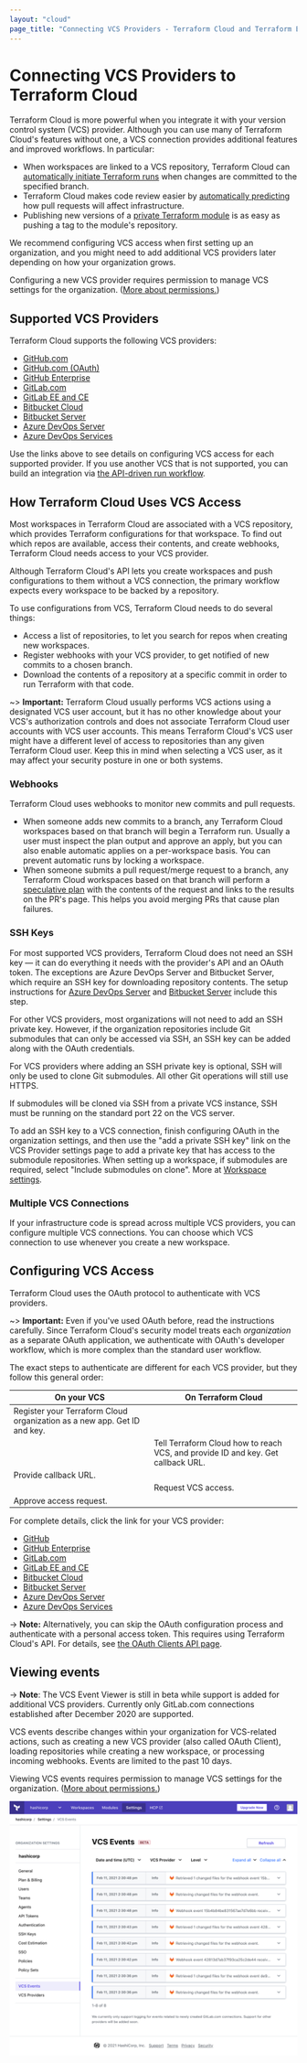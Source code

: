 ```yaml
---
layout: "cloud"
page_title: "Connecting VCS Providers - Terraform Cloud and Terraform Enterprise"
---
```


# Connecting VCS Providers to Terraform Cloud

Terraform Cloud is more powerful when you integrate it with your version control system (VCS) provider. Although you can use many of Terraform Cloud's features without one, a VCS connection provides additional features and improved workflows. In particular:

- When workspaces are linked to a VCS repository, Terraform Cloud can [automatically initiate Terraform runs](../run/ui.html) when changes are committed to the specified branch.
- Terraform Cloud makes code review easier by [automatically predicting](../run/ui.html#speculative-plans-on-pull-requests) how pull requests will affect infrastructure.
- Publishing new versions of a [private Terraform module](../registry/publish.html) is as easy as pushing a tag to the module's repository.

We recommend configuring VCS access when first setting up an organization, and you might need to add additional VCS providers later depending on how your organization grows.

Configuring a new VCS provider requires permission to manage VCS settings for the organization. ([More about permissions.](/docs/cloud/users-teams-organizations/permissions.html))

[permissions-citation]: #intentionally-unused---keep-for-maintainers

## Supported VCS Providers

Terraform Cloud supports the following VCS providers:

- [GitHub.com](./github-app.html)
- [GitHub.com (OAuth)](./github.html)
- [GitHub Enterprise](./github-enterprise.html)
- [GitLab.com](./gitlab-com.html)
- [GitLab EE and CE](./gitlab-eece.html)
- [Bitbucket Cloud](./bitbucket-cloud.html)
- [Bitbucket Server](./bitbucket-server.html)
- [Azure DevOps Server](./azure-devops-server.html)
- [Azure DevOps Services](./azure-devops-services.html)

Use the links above to see details on configuring VCS access for each supported provider. If you use another VCS that is not supported, you can build an integration via [the API-driven run workflow](../run/api.html).

## How Terraform Cloud Uses VCS Access

Most workspaces in Terraform Cloud are associated with a VCS repository, which provides Terraform configurations for that workspace. To find out which repos are available, access their contents, and create webhooks, Terraform Cloud needs access to your VCS provider.

Although Terraform Cloud's API lets you create workspaces and push configurations to them without a VCS connection, the primary workflow expects every workspace to be backed by a repository.

To use configurations from VCS, Terraform Cloud needs to do several things:

- Access a list of repositories, to let you search for repos when creating new workspaces.
- Register webhooks with your VCS provider, to get notified of new commits to a chosen branch.
- Download the contents of a repository at a specific commit in order to run Terraform with that code.

~> **Important:** Terraform Cloud usually performs VCS actions using a designated VCS user account, but it has no other knowledge about your VCS's authorization controls and does not associate Terraform Cloud user accounts with VCS user accounts. This means Terraform Cloud's VCS user might have a different level of access to repositories than any given Terraform Cloud user. Keep this in mind when selecting a VCS user, as it may affect your security posture in one or both systems.

### Webhooks

Terraform Cloud uses webhooks to monitor new commits and pull requests.

- When someone adds new commits to a branch, any Terraform Cloud workspaces based on that branch will begin a Terraform run. Usually a user must inspect the plan output and approve an apply, but you can also enable automatic applies on a per-workspace basis. You can prevent automatic runs by locking a workspace.
- When someone submits a pull request/merge request to a branch, any Terraform Cloud workspaces based on that branch will perform a [speculative plan](../run/index.html#speculative-plans) with the contents of the request and links to the results on the PR's page. This helps you avoid merging PRs that cause plan failures.

### SSH Keys

For most supported VCS providers, Terraform Cloud does not need an SSH key — it can do everything it needs with the provider's API and an OAuth token. The exceptions are Azure DevOps Server and Bitbucket Server, which require an SSH key for downloading repository contents. The setup instructions for  [Azure DevOps Server](./azure-devops-server.html) and [Bitbucket Server](./bitbucket-server.html) include this step.

For other VCS providers, most organizations will not need to add an SSH private key. However, if the organization repositories include Git submodules that can only be accessed via SSH, an SSH key can be added along with the OAuth credentials. 

For VCS providers where adding an SSH private key is optional, SSH will only be used to clone Git submodules. All other Git operations will still use HTTPS.

If submodules will be cloned via SSH from a private VCS instance, SSH must be running on the standard port 22 on the VCS server.

To add an SSH key to a VCS connection, finish configuring OAuth in the organization settings, and then use the "add a private SSH key" link on the VCS Provider settings page to add a private key that has access to the submodule repositories. When setting up a workspace, if submodules are required, select "Include submodules on clone". More at [Workspace settings](../workspaces/settings.html).

### Multiple VCS Connections

If your infrastructure code is spread across multiple VCS providers, you can configure multiple VCS connections. You can choose which VCS connection to use whenever you create a new workspace.

## Configuring VCS Access

Terraform Cloud uses the OAuth protocol to authenticate with VCS providers.

~> **Important:** Even if you've used OAuth before, read the instructions carefully. Since Terraform Cloud's security model treats each _organization_ as a separate OAuth application, we authenticate with OAuth's developer workflow, which is more complex than the standard user workflow.

The exact steps to authenticate are different for each VCS provider, but they follow this general order:

On your VCS | On Terraform Cloud
--|--
Register your Terraform Cloud organization as a new app. Get ID and key. | &nbsp;
&nbsp; | Tell Terraform Cloud how to reach VCS, and provide ID and key. Get callback URL.
Provide callback URL. | &nbsp;
&nbsp; | Request VCS access.
Approve access request. | &nbsp;

For complete details, click the link for your VCS provider:

- [GitHub](./github.html)
- [GitHub Enterprise](./github-enterprise.html)
- [GitLab.com](./gitlab-com.html)
- [GitLab EE and CE](./gitlab-eece.html)
- [Bitbucket Cloud](./bitbucket-cloud.html)
- [Bitbucket Server](./bitbucket-server.html)
- [Azure DevOps Server](./azure-devops-server.html)
- [Azure DevOps Services](./azure-devops-services.html)

-> **Note:** Alternatively, you can skip the OAuth configuration process and authenticate with a personal access token. This requires using Terraform Cloud's API. For details, see [the OAuth Clients API page](../api/oauth-clients.html).

## Viewing events

-> **Note**: The VCS Event Viewer is still in beta while support is added for additional VCS providers. Currently only GitLab.com connections established after December 2020 are supported.

VCS events describe changes within your organization for VCS-related actions, such as creating a new VCS provider (also called OAuth Client), loading repositories while creating a new workspace, or processing incoming webhooks. Events are limited to the past 10 days.

Viewing VCS events requires permission to manage VCS settings for the organization. ([More about permissions.](/docs/cloud/users-teams-organizations/permissions.html))

[permissions-citation]: #intentionally-unused---keep-for-maintainers

![Screenshot: the VCS Event Viewer UI, showing sample events and filtering capability](./images/vcs-event-viewer.png)
